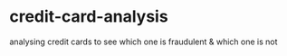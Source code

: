 # credit-card-analysis
analysing credit cards to see which one is fraudulent &amp; which one is not
